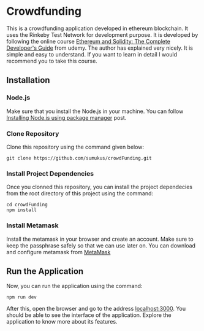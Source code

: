 # Crowdfunding
This is a crowdfunding application developed in ethereum blockchain. It uses the Rinkeby Test Network for development purpose. It is developed by following the online course [Ethereum and Solidity: The Complete Developer's Guide](https://www.udemy.com/course/ethereum-and-solidity-the-complete-developers-guide/) from udemy. The author has explained very nicely. It is simple and easy to understand. If you want to learn in detail I would recommend you to take this course.


## Installation

### Node.js 

Make sure that you install the Node.js in your machine.  You can follow [Installing Node.js using package manager](https://nodejs.org/en/download/package-manager/) post.

### Clone Repository
Clone this repository using the command given below:
```
git clone https://github.com/sumukus/crowdFunding.git
```
### Install Project Dependencies
Once you clonned this repository, you can install the project dependecies from the root directory of this project
using the command:
```
cd crowdFunding
npm install
```
### Install Metamask
Install the metamask in your browser and create an account. Make sure to keep the passphrase safely so that we can use later on. You can download and configure metamask from [MetaMask](https://metamask.io/download/)

## Run the Application
Now, you can run the application using the command:
```
npm run dev
```
After this, open the browser and go to the address [localhost:3000](http://localhost:3000/). You should be able to see the interface of the application. Explore the application to know more about its features.


